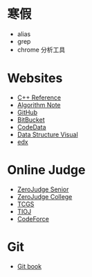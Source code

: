 

 寒假
===============
+ alias
+ grep
+ chrome 分析工具

Websites
========
- [C++ Reference](http://www.cplusplus.com/reference/)
- [Algorithm Note](http://www.csie.ntnu.edu.tw/~u91029/)
- [GitHub](https://github.com/)
- [BitBucket](https://bitbucket.org/)
- [CodeData](http://www.codedata.com.tw/)
- [Data Structure Visual](http://www.cs.usfca.edu/~galles/visualization/Algorithms.html)
- [edx](https://www.edx.org/)

Online Judge
============
- [ZeroJudge Senior](http://zerojudge.tw/)
- [ZeroJudge College](http://judge.nccucs.org/Problems)
- [TCGS](http://www.tcgs.tc.edu.tw:1218/)
- [TIOJ](http://tioj.ck.tp.edu.tw/problems)
- [CodeForce](http://codeforces.com/)

Git 
============
- [Git book](https://git-scm.com/book/zh-tw/v1)
